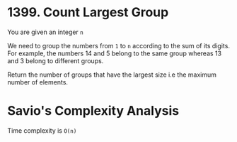 # 1399. Count Largest Group

You are given an integer `n`

We need to group the numbers from `1` to `n` according to the sum of its digits. For example, the numbers 14 and 5 belong to the same group whereas 13 and 3 belong to different groups.

Return the number of groups that have the largest size i.e the maximum number of elements.

# Savio's Complexity Analysis

Time complexity is `O(n)`
